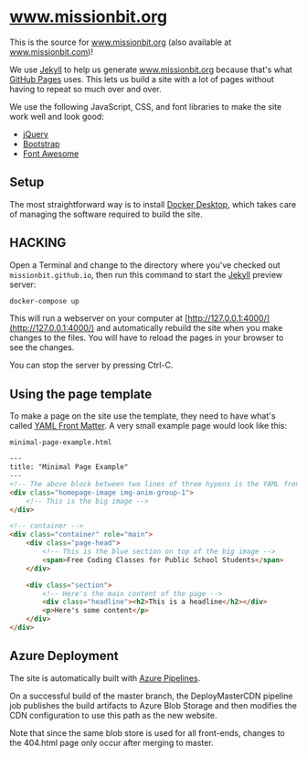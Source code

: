 # www.missionbit.org

This is the source for www.missionbit.org
(also available at www.missionbit.com)!

We use [Jekyll] to help us generate www.missionbit.org because that's
what [GitHub Pages] uses. This lets us build a site with a lot of
pages without having to repeat so much over and over.

We use the following JavaScript, CSS, and font libraries to make the
site work well and look good:

* [jQuery]
* [Bootstrap]
* [Font Awesome]

## Setup

The most straightforward way is to install [Docker Desktop],
which takes care of managing the software required to build the site.

## HACKING

Open a Terminal and change to the directory where you've checked out
`missionbit.github.io`, then run this command to start the [Jekyll]
preview server:

```bash
docker-compose up
```

This will run a webserver on your computer at
[http://127.0.0.1:4000/](http://127.0.0.1:4000/)
and automatically rebuild the site when you make changes to the files.
You will have to reload the pages in your browser to see the changes.

You can stop the server by pressing Ctrl-C.

## Using the page template

To make a page on the site use the template, they need to have
what's called [YAML Front Matter]. A very small example page would
look like this:

`minimal-page-example.html`

```html
---
title: "Minimal Page Example"
---
<!-- The above block between two lines of three hypens is the YAML front matter! -->
<div class="homepage-image img-anim-group-1">
    <!-- This is the big image -->
</div>

<!-- container -->
<div class="container" role="main">
    <div class="page-head">
        <!-- This is the blue section on top of the big image -->
        <span>Free Coding Classes for Public School Students</span>
    </div>

    <div class="section">
        <!-- Here's the main content of the page -->
        <div class="headline"><h2>This is a headline</h2></div>
        <p>Here's some content</p>
    </div>
</div>
```

## Azure Deployment

The site is automatically built with [Azure Pipelines].

On a successful build of the master branch, the DeployMasterCDN
pipeline job publishes the build artifacts to Azure Blob Storage and then
modifies the CDN configuration to use this path as the new website.

Note that since the same blob store is used for all front-ends,
changes to the 404.html page only occur after merging to master.

[Azure Pipelines]: https://dev.azure.com/missionbit/www.missionbit.com/
[Docker Desktop]: https://www.docker.com/products/docker-desktop
[Jekyll]: http://jekyllrb.com/
[GitHub Pages]: https://pages.github.com/
[jQuery]: http://jquery.com/
[Bootstrap]: http://getbootstrap.com/
[Font Awesome]: http://fontawesome.io/
[YAML Front Matter]: http://jekyllrb.com/docs/frontmatter/
